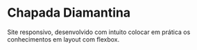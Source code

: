 # Chapada Diamantina
Site responsivo, desenvolvido com intuito colocar em prática os conhecimentos em layout com flexbox.
